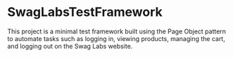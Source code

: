 # SwagLabsTestFramework
This project is a minimal test framework built using the Page Object pattern to automate tasks such as logging in, viewing products, managing the cart, and logging out on the Swag Labs website.
